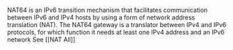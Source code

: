 NAT64 is an IPv6 transition mechanism that facilitates communication between IPv6 and IPv4 hosts by using a form of network address translation (NAT). The NAT64 gateway is a translator between IPv4 and IPv6 protocols, for which function it needs at least one IPv4 address and an IPv6 network
See [[NAT All]]